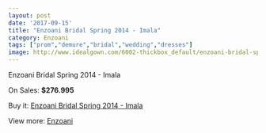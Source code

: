 ```yaml
---
layout: post
date: '2017-09-15'
title: "Enzoani Bridal Spring 2014 - Imala"
category: Enzoani
tags: ["prom","demure","bridal","wedding","dresses"]
image: http://www.idealgown.com/6002-thickbox_default/enzoani-bridal-spring-2014-imala.jpg
---
```

Enzoani Bridal Spring 2014 - Imala

On Sales: **$276.995**
<a href="https://www.idealgown.com/en/enzoani/2589-enzoani-bridal-spring-2014-imala.html"><amp-img layout="responsive" width="600" height="600" src="//www.idealgown.com/6002-thickbox_default/enzoani-bridal-spring-2014-imala.jpg" alt="Enzoani Bridal Spring 2014 - Imala 0" /></a>
<a href="https://www.idealgown.com/en/enzoani/2589-enzoani-bridal-spring-2014-imala.html"><amp-img layout="responsive" width="600" height="600" src="//www.idealgown.com/6001-thickbox_default/enzoani-bridal-spring-2014-imala.jpg" alt="Enzoani Bridal Spring 2014 - Imala 1" /></a>

Buy it: [Enzoani Bridal Spring 2014 - Imala](https://www.idealgown.com/en/enzoani/2589-enzoani-bridal-spring-2014-imala.html "Enzoani Bridal Spring 2014 - Imala")

View more: [Enzoani](https://www.idealgown.com/en/32-enzoani "Enzoani")